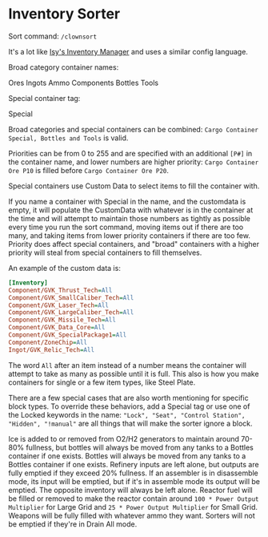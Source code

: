 # Inventory Sorter

Sort command: `/clownsort`

It's a lot like [Isy's Inventory Manager](https://steamcommunity.com/sharedfiles/filedetails/?id=1226261795) and uses a similar config language.

Broad category container names:

Ores
Ingots
Ammo
Components
Bottles
Tools

Special container tag:

Special

Broad categories and special containers can be combined: `Cargo Container Special, Bottles and Tools` is valid.

Priorities can be from 0 to 255 and are specified with an additional `[P#]` in the container name, and lower numbers are higher priority: `Cargo Container Ore P10` is filled before `Cargo Container Ore P20`.

Special containers use Custom Data to select items to fill the container with.

If you name a container with Special in the name, and the customdata is empty, it will populate the CustomData with whatever is in the container at the time and will attempt to maintain those numbers as tightly as possible every time you run the sort command, moving items out if there are too many, and taking items from lower priority containers if there are too few. Priority does affect special containers, and "broad" containers with a higher priority will steal from special containers to fill themselves.

An example of the custom data is:
```ini
[Inventory]
Component/GVK_Thrust_Tech=All
Component/GVK_SmallCaliber_Tech=All
Component/GVK_Laser_Tech=All
Component/GVK_LargeCaliber_Tech=All
Component/GVK_Missile_Tech=All
Component/GVK_Data_Core=All
Component/GVK_SpecialPackage1=All
Component/ZoneChip=All
Ingot/GVK_Relic_Tech=All
```

The word `All` after an item instead of a number means the container will attempt to take as many as possible until it is full. This also is how you make containers for single or a few item types, like Steel Plate.

There are a few special cases that are also worth mentioning for specific block types. To override these behaviors, add a Special tag or use one of the Locked keywords in the name: `"Lock", "Seat", "Control Station", "Hidden", "!manual"` are all things that will make the sorter ignore a block.

Ice is added to or removed from O2/H2 generators to maintain around 70-80% fullness, but bottles will always be moved from any tanks to a Bottles container if one exists.
Bottles will always be moved from any tanks to a Bottles container if one exists.
Refinery inputs are left alone, but outputs are fully emptied if they exceed 20% fullness.
If an assembler is in disassemble mode, its input will be emptied, but if it's in assemble mode its output will be emptied. The opposite inventory will always be left alone.
Reactor fuel will be filled or removed to make the reactor contain around `100 * Power Output Multiplier` for Large Grid and `25 * Power Output Multiplier` for Small Grid.
Weapons will be fully filled with whatever ammo they want.
Sorters will not be emptied if they're in Drain All mode.